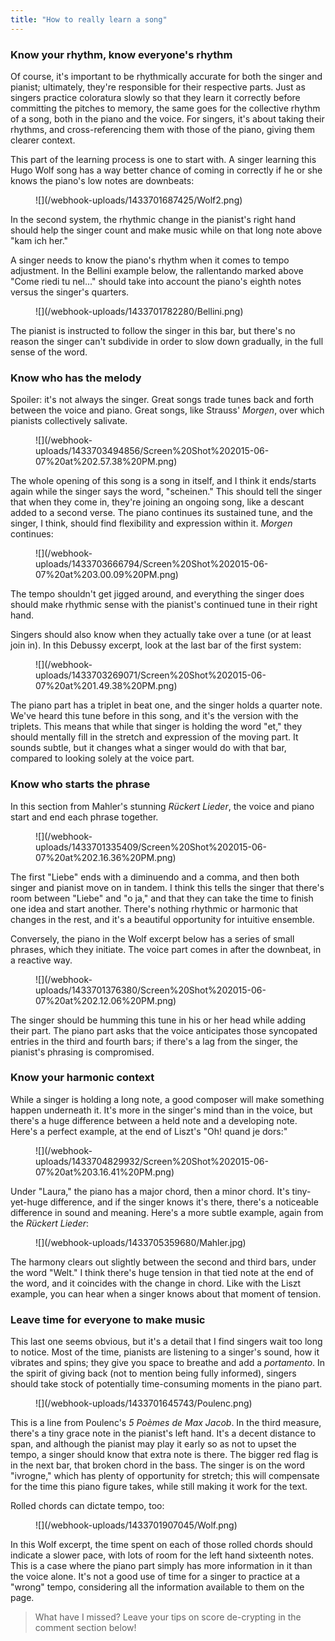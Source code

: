 ```yaml
---
title: "How to really learn a song"
---
```


### Know your rhythm, know everyone's rhythm

Of course, it's important to be rhythmically accurate for both the singer and pianist; ultimately, they're responsible for their respective parts. Just as singers practice coloratura slowly so that they learn it correctly before committing the pitches to memory, the same goes for the collective rhythm of a song, both in the piano and the voice. For singers, it's about taking their rhythms, and cross-referencing them with those of the piano, giving them clearer context.

This part of the learning process is one to start with. A singer learning this Hugo Wolf song has a way better chance of coming in correctly if he or she knows the piano's low notes are downbeats:

<figure data-type="image">
![](/webhook-uploads/1433701687425/Wolf2.png)
</figure>

In the second system, the rhythmic change in the pianist's right hand should help the singer count and make music while on that long note above "kam ich her."

A singer needs to know the piano's rhythm when it comes to tempo adjustment. In the Bellini example below, the rallentando marked above "Come riedi tu nel..." should take into account the piano's eighth notes versus the singer's quarters.

<figure data-type="image">
![](/webhook-uploads/1433701782280/Bellini.png)
</figure>

The pianist is instructed to follow the singer in this bar, but there's no reason the singer can't subdivide in order to slow down gradually, in the full sense of the word.

### Know who has the melody

Spoiler: it's not always the singer. Great songs trade tunes back and forth between the voice and piano. Great songs, like Strauss' *Morgen*, over which pianists collectively salivate. 

<figure data-type="image">
![](/webhook-uploads/1433703494856/Screen%20Shot%202015-06-07%20at%202.57.38%20PM.png)
</figure>

The whole opening of this song is a song in itself, and I think it ends/starts again while the singer says the word, "scheinen." This should tell the singer that when they come in, they're joining an ongoing song, like a descant added to a second verse. The piano continues its sustained tune, and the singer, I think, should find flexibility and expression within it. *Morgen* continues:

<figure data-type="image">
![](/webhook-uploads/1433703666794/Screen%20Shot%202015-06-07%20at%203.00.09%20PM.png)
</figure>

The tempo shouldn't get jigged around, and everything the singer does should make rhythmic sense with the pianist's continued tune in their right hand.

Singers should also know when they actually take over a tune (or at least join in). In this Debussy excerpt, look at the last bar of the first system:

<figure data-type="image">
![](/webhook-uploads/1433703269071/Screen%20Shot%202015-06-07%20at%201.49.38%20PM.png)
</figure>

The piano part has a triplet in beat one, and the singer holds a quarter note. We've heard this tune before in this song, and it's the version with the triplets. This means that while that singer is holding the word "et," they should mentally fill in the stretch and expression of the moving part. It sounds subtle, but it changes what a singer would do with that bar, compared to looking solely at the voice part.

### Know who starts the phrase

In this section from Mahler's stunning *Rückert Lieder*, the voice and piano start and end each phrase together. 

<figure data-type="image">
![](/webhook-uploads/1433701335409/Screen%20Shot%202015-06-07%20at%202.16.36%20PM.png)
</figure>

The first "Liebe" ends with a diminuendo and a comma, and then both singer and pianist move on in tandem. I think this tells the singer that there's room between "Liebe" and "o ja," and that they can take the time to finish one idea and start another. There's nothing rhythmic or harmonic that changes in the rest, and it's a beautiful opportunity for intuitive ensemble.

Conversely, the piano in the Wolf excerpt below has a series of small phrases, which they initiate. The voice part comes in after the downbeat, in a reactive way. 

<figure data-type="image">
![](/webhook-uploads/1433701376380/Screen%20Shot%202015-06-07%20at%202.12.06%20PM.png)
</figure>

The singer should be humming this tune in his or her head while adding their part. The piano part asks that the voice anticipates those syncopated entries in the third and fourth bars; if there's a lag from the singer, the pianist's phrasing is compromised.

### Know your harmonic context

While a singer is holding a long note, a good composer will make something happen underneath it. It's more in the singer's mind than in the voice, but there's a huge difference between a held note and a developing note. Here's a perfect example, at the end of Liszt's "Oh! quand je dors:"

<figure data-type="image">
![](/webhook-uploads/1433704829932/Screen%20Shot%202015-06-07%20at%203.16.41%20PM.png)
</figure>

Under "Laura," the piano has a major chord, then a minor chord. It's tiny-yet-huge difference, and if the singer knows it's there, there's a noticeable difference in sound and meaning. Here's a more subtle example, again from the *Rückert Lieder*:

<figure data-type="image">
![](/webhook-uploads/1433705359680/Mahler.jpg)
</figure>

The harmony clears out slightly between the second and third bars, under the word "Welt." I think there's huge tension in that tied note at the end of the word, and it coincides with the change in chord. Like with the Liszt example, you can hear when a singer knows about that moment of tension.

### Leave time for everyone to make music

This last one seems obvious, but it's a detail that I find singers wait too long to notice. Most of the time, pianists are listening to a singer's sound, how it vibrates and spins; they give you space to breathe and add a *portamento*. In the spirit of giving back (not to mention being fully informed), singers should take stock of potentially time-consuming moments in the piano part. 

<figure data-type="image">
![](/webhook-uploads/1433701645743/Poulenc.png)
</figure>

This is a line from Poulenc's *5 Poèmes de Max Jacob*. In the third measure, there's a tiny grace note in the pianist's left hand. It's a decent distance to span, and although the pianist may play it early so as not to upset the tempo, a singer should know that extra note is there. The bigger red flag is in the next bar, that broken chord in the bass. The singer is on the word "ivrogne," which has plenty of opportunity for stretch; this will compensate for the time this piano figure takes, while still making it work for the text.

Rolled chords can dictate tempo, too:

<figure data-type="image">
![](/webhook-uploads/1433701907045/Wolf.png)
</figure>

In this Wolf excerpt, the time spent on each of those rolled chords should indicate a slower pace, with lots of room for the left hand sixteenth notes. This is a case where the piano part simply has more information in it than the voice alone. It's not a good use of time for a singer to practice at a "wrong" tempo, considering all the information available to them on the page.

> What have I missed? Leave your tips on score de-crypting in the comment section below!

